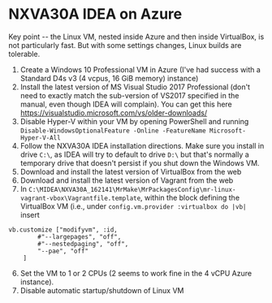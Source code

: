 # NXVA30A IDEA on Azure

Key point -- the Linux VM, nested inside Azure and then inside VirtualBox, is not particularly fast. But with some settings changes, Linux builds are tolerable.

1. Create a Windows 10 Professional VM in Azure (I've had success with a Standard D4s v3 (4 vcpus, 16 GiB memory) instance)
1. Install the latest version of MS Visual Studio 2017 Professional (don't need to exactly match the sub-version of VS2017 specified in the manual, even though IDEA will complain). You can get this here https://visualstudio.microsoft.com/vs/older-downloads/
1. Disable Hyper-V within your VM by opening PowerShell and running `Disable-WindowsOptionalFeature -Online -FeatureName Microsoft-Hyper-V-All`
1. Follow the NXVA30A IDEA installation directions. Make sure you install in drive `C:\`, as IDEA will try to default to drive `D:\` but that's normally a temporary drive that doesn't persist if you shut down the Windows VM.
1. Download and install the latest version of VirtualBox from the web
1. Download and install the latest version of Vagrant from the web
1. In `C:\MIDEA\NXVA30A_162141\MrMake\MrPackagesConfig\mr-linux-vagrant-vbox\Vagrantfile.template`, within the block defining the VirtualBox VM (i.e., under `config.vm.provider :virtualbox do |vb|` insert
```
vb.customize ["modifyvm", :id,
		#"--largepages", "off",
		#"--nestedpaging", "off",
		"--pae", "off"
	]
```
6. Set the VM to 1 or 2 CPUs (2 seems to work fine in the 4 vCPU Azure instance).
7. Disable automatic startup/shutdown of Linux VM
